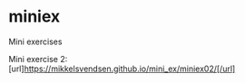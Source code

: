 # miniex
Mini exercises

Mini exercise 2: [url]https://mikkelsvendsen.github.io/mini_ex/miniex02/[/url]
